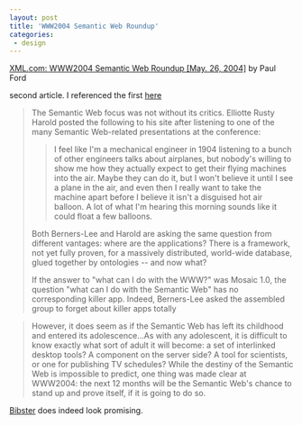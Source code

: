 ```yaml
---
layout: post
title: 'WWW2004 Semantic Web Roundup'
categories:
 - design
---
```



<a title="XML.com: WWW2004 Semantic Web Roundup [May. 26, 2004]" href="http://www.xml.com/pub/a/2004/05/26/www2004.html">XML.com: WWW2004 Semantic Web Roundup [May. 26, 2004]</a> by Paul Ford



second article. I referenced the first <a href="http://www.danielsjourney.com/blog/index.php?file=2004_05.xml&id=530">here</a>


<blockquote>The Semantic Web focus was not without its critics. Elliotte Rusty Harold posted the following to his site after listening to one of the many Semantic Web-related presentations at the conference:

<blockquote>I feel like I'm a mechanical engineer in 1904 listening to a bunch of other engineers talks about airplanes, but nobody's willing to show me how they actually expect to get their flying machines into the air. Maybe they can do it, but I won't believe it until I see a plane in the air, and even then I really want to take the machine apart before I believe it isn't a disguised hot air balloon. A lot of what I'm hearing this morning sounds like it could float a few balloons.</blockquote> 


Both Berners-Lee and Harold are asking the same question from different vantages: where are the applications? There is a framework, not yet fully proven, for a massively distributed, world-wide database, glued together by ontologies -- and now what?



If the answer to "what can I do with the WWW?" was Mosaic 1.0, the question "what can I do with the Semantic Web" has no corresponding killer app. Indeed, Berners-Lee asked the assembled group to forget about killer apps totally</blockquote>


<blockquote>However, it does seem as if the Semantic Web has left its childhood and entered its adolescence...As with any adolescent, it is difficult to know exactly what sort of adult it will become: a set of interlinked desktop tools? A component on the server side? A tool for scientists, or one for publishing TV schedules? While the destiny of the Semantic Web is impossible to predict, one thing was made clear at WWW2004: the next 12 months will be the Semantic Web's chance to stand up and prove itself, if it is going to do so.</blockquote>


<a href="http://bibster.semanticweb.org/">Bibster</a> does indeed look promising.

